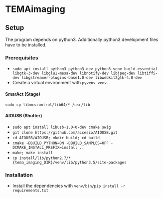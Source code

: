 # TEMAimaging

## Setup
The program depends on python3. Additionally python3 development files have to be installed.

### Prerequisites

* ```sudo apt install python3 python3-dev python3-venv build-essential libgtk-3-dev libglu1-mesa-dev libnotify-dev libjpeg-dev libtiff5-dev libgstreamer-plugins-base1.0-dev libwebkit2gtk-4.0-dev```
* Create a virtual environment with ```pyvenv venv```.

#### SmarAct (Stage)
```sudo cp libmcscontrol/lib64/* /usr/lib```

#### AIOUSB (Shutter)

* ```sudo apt install libusb-1.0-0-dev cmake swig```
* ```git clone https://github.com/accesio/AIOUSB.git```
* ```cd AIOUSB/AIOUSB; mkdir build; cd build```
* ```cmake -DBUILD_PYTHON=ON -DBUILD_SAMPLES=OFF -DCMAKE_INSTALL_PREFIX=install ..```
* ```make; make install```
* ```cp install/lib/python2.7/* {tema_imaging_DIR}/venv/lib/python3.5/site-packages```

### Installation
* Install the dependencies with ```venv/bin/pip install -r requirements.txt``` 